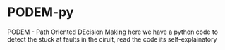 # PODEM-py 
PODEM - Path Oriented DEcision Making 
here we have a python code to detect the stuck at faults in the ciruit, read the code its self-explainatory 
